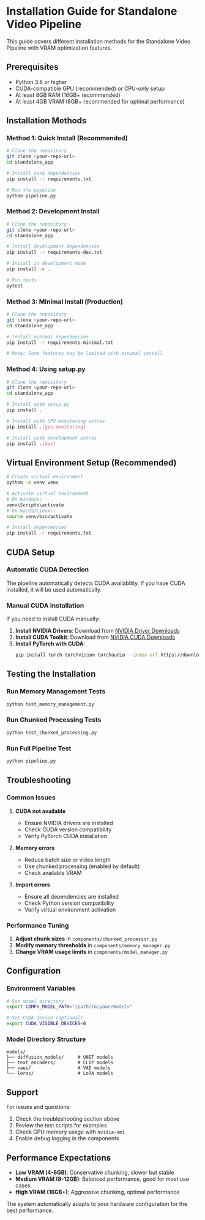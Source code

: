# Installation Guide for Standalone Video Pipeline

This guide covers different installation methods for the Standalone Video Pipeline with VRAM optimization features.

## Prerequisites

- Python 3.8 or higher
- CUDA-compatible GPU (recommended) or CPU-only setup
- At least 8GB RAM (16GB+ recommended)
- At least 4GB VRAM (8GB+ recommended for optimal performance)

## Installation Methods

### Method 1: Quick Install (Recommended)

```bash
# Clone the repository
git clone <your-repo-url>
cd standalone_app

# Install core dependencies
pip install -r requirements.txt

# Run the pipeline
python pipeline.py
```

### Method 2: Development Install

```bash
# Clone the repository
git clone <your-repo-url>
cd standalone_app

# Install development dependencies
pip install -r requirements-dev.txt

# Install in development mode
pip install -e .

# Run tests
pytest
```

### Method 3: Minimal Install (Production)

```bash
# Clone the repository
git clone <your-repo-url>
cd standalone_app

# Install minimal dependencies
pip install -r requirements-minimal.txt

# Note: Some features may be limited with minimal install
```

### Method 4: Using setup.py

```bash
# Clone the repository
git clone <your-repo-url>
cd standalone_app

# Install with setup.py
pip install .

# Install with GPU monitoring extras
pip install .[gpu-monitoring]

# Install with development extras
pip install .[dev]
```

## Virtual Environment Setup (Recommended)

```bash
# Create virtual environment
python -m venv venv

# Activate virtual environment
# On Windows:
venv\Scripts\activate
# On macOS/Linux:
source venv/bin/activate

# Install dependencies
pip install -r requirements.txt
```

## CUDA Setup

### Automatic CUDA Detection
The pipeline automatically detects CUDA availability. If you have CUDA installed, it will be used automatically.

### Manual CUDA Installation
If you need to install CUDA manually:

1. **Install NVIDIA Drivers**: Download from [NVIDIA Driver Downloads](https://www.nvidia.com/Download/index.aspx)
2. **Install CUDA Toolkit**: Download from [NVIDIA CUDA Downloads](https://developer.nvidia.com/cuda-downloads)
3. **Install PyTorch with CUDA**: 
   ```bash
   pip install torch torchvision torchaudio --index-url https://download.pytorch.org/whl/cu118
   ```

## Testing the Installation

### Run Memory Management Tests
```bash
python test_memory_management.py
```

### Run Chunked Processing Tests
```bash
python test_chunked_processing.py
```

### Run Full Pipeline Test
```bash
python pipeline.py
```

## Troubleshooting

### Common Issues

1. **CUDA not available**
   - Ensure NVIDIA drivers are installed
   - Check CUDA version compatibility
   - Verify PyTorch CUDA installation

2. **Memory errors**
   - Reduce batch size or video length
   - Use chunked processing (enabled by default)
   - Check available VRAM

3. **Import errors**
   - Ensure all dependencies are installed
   - Check Python version compatibility
   - Verify virtual environment activation

### Performance Tuning

1. **Adjust chunk sizes** in `components/chunked_processor.py`
2. **Modify memory thresholds** in `components/memory_manager.py`
3. **Change VRAM usage limits** in `components/model_manager.py`

## Configuration

### Environment Variables
```bash
# Set model directory
export COMFY_MODEL_PATH="/path/to/your/models"

# Set CUDA device (optional)
export CUDA_VISIBLE_DEVICES=0
```

### Model Directory Structure
```
models/
├── diffusion_models/     # UNET models
├── text_encoders/        # CLIP models
├── vaes/                 # VAE models
└── loras/                # LoRA models
```

## Support

For issues and questions:
1. Check the troubleshooting section above
2. Review the test scripts for examples
3. Check GPU memory usage with `nvidia-smi`
4. Enable debug logging in the components

## Performance Expectations

- **Low VRAM (4-6GB)**: Conservative chunking, slower but stable
- **Medium VRAM (8-12GB)**: Balanced performance, good for most use cases
- **High VRAM (16GB+)**: Aggressive chunking, optimal performance

The system automatically adapts to your hardware configuration for the best performance. 